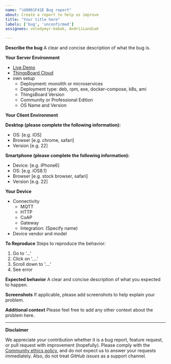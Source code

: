 ```yaml
---
name: "\U0001F41E Bug report"
about: Create a report to help us improve
title: "Your title here"
labels: ['bug', 'unconfirmed']
assignees: volodymyr-babak, AndriiLandiak

---
```


**Describe the bug**
A clear and concise description of what the bug is.

**Your Server Environment**
<!-- 🔅🔅🔅🔅🔅🔅🔅 Choose one of the following or write your own 🔅🔅🔅🔅🔅🔅🔅-->
* [Live Demo](https://demo.thingsboard.io)
* [ThingsBoard Cloud](https://thingsboard.cloud)
* own setup
  * Deployment: monolith or microservices
  * Deployment type: deb, rpm, exe, docker-compose, k8s, ami
  * ThingsBoard Version
  * Community or Professional Edition
  * OS Name and Version

**Your Client Environment**
<!-- 🔅🔅🔅🔅🔅🔅🔅 Choose one of the following or write your own 🔅🔅🔅🔅🔅🔅🔅-->
**Desktop (please complete the following information):**

* OS: [e.g. iOS]
* Browser [e.g. chrome, safari]
* Version [e.g. 22]

**Smartphone (please complete the following information):**
* Device: [e.g. iPhone6]
* OS: [e.g. iOS8.1]
* Browser [e.g. stock browser, safari]
* Version [e.g. 22]

**Your Device**

* Connectivity
  * MQTT
  * HTTP
  * CoAP
  * Gateway
  * Integration: (Specify name) 
* Device vendor and model

**To Reproduce**
Steps to reproduce the behavior:
1. Go to '...'
2. Click on '....'
3. Scroll down to '....'
4. See error

**Expected behavior**
A clear and concise description of what you expected to happen.

**Screenshots**
If applicable, please add screenshots to help explain your problem.

**Additional context**
Please feel free to add any other context about the problem here.

________________________________________________________________
**Disclaimer** 

We appreciate your contribution whether it is a bug report, feature request, or pull request with improvement (hopefully). Please comply with the [Community ethics policy](https://docs.github.com/en/site-policy/acceptable-use-policies/github-acceptable-use-policies), and do not expect us to answer your requests immediately. Also, do not treat *GitHub issues* as a support channel. 
